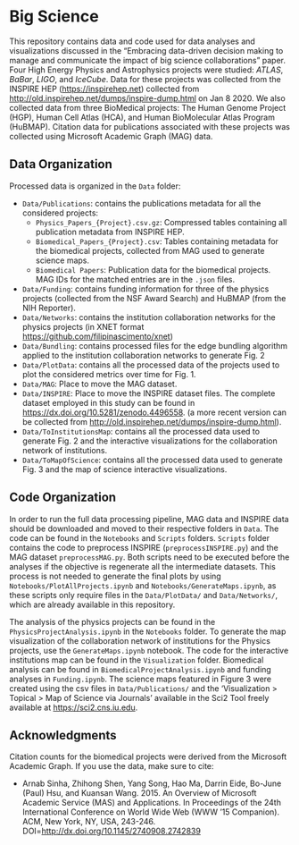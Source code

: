 # Big Science
This repository contains data and code used for data analyses and visualizations discussed in the “Embracing data-driven decision making to manage and communicate the impact of big science collaborations” paper. Four High Energy Physics and Astrophysics projects were studied: *ATLAS*, *BaBar*, *LIGO*, and *IceCube*. Data for these projects was collected from the INSPIRE HEP (https://inspirehep.net) collected from http://old.inspirehep.net/dumps/inspire-dump.html on Jan 8 2020. We also collected data from three BioMedical projects: The Human Genome Project (HGP), Human Cell Atlas (HCA), and Human BioMolecular Atlas Program (HuBMAP). Citation data for publications associated with these projects was collected using Microsoft Academic Graph (MAG) data.

## Data Organization
Processed data is organized in the `Data` folder:
- `Data/Publications`: contains the publications metadata for all the considered projects:
   - `Physics_Papers_{Project}.csv.gz`: Compressed tables containing all publication metadata from INSPIRE HEP.
   - `Biomedical_Papers_{Project}.csv`: Tables containing metadata for the biomedical projects, collected from MAG used to generate science maps.   
   - `Biomedical Papers`: Publication data for the biomedical projects. MAG IDs for the matched entries are in the `.json` files.
- `Data/Funding`: contains funding information for three of the physics projects (collected from the NSF Award Search) and HuBMAP (from the NIH Reporter).
- `Data/Networks`: contains the institution collaboration networks for the physics projects (in XNET format https://github.com/filipinascimento/xnet)
- `Data/Bundling`: contains processed files for the edge bundling algorithm applied to the institution collaboration networks to generate Fig. 2
- `Data/PlotData`: contains all the processed data of the projects used to plot the considered metrics over time for Fig. 1.
- `Data/MAG`: Place to move the MAG dataset.
- `Data/INSPIRE`: Place to move the INSPIRE dataset files. The complete dataset employed in this study can be found in https://dx.doi.org/10.5281/zenodo.4496558. (a more recent version can be collected from http://old.inspirehep.net/dumps/inspire-dump.html).
- `Data/ToInstitutionsMap`: contains all the processed data used to generate Fig. 2 and the interactive visualizations for the collaboration network of institutions.
- `Data/ToMapOfScience`: contains all the processed data used to generate Fig. 3 and the map of science interactive visualizations.


## Code Organization
In order to run the full data processing pipeline, MAG data and INSPIRE data should be downloaded and moved to their respective folders in `Data`. The code can be found in the `Notebooks` and `Scripts` folders. `Scripts` folder contains the code to preprocess INSPIRE (`preprocessINSPIRE.py`) and the MAG dataset `preprocessMAG.py`. Both scripts need to be executed before the analyses if the objective is regenerate all the intermediate datasets. This process is not needed to generate the final plots by using `Notebooks/PlotAllProjects.ipynb` and `Notebooks/GenerateMaps.ipynb`, as these scripts only require files in the `Data/PlotData/` and `Data/Networks/`, which are already available in this repository.

The analysis of the physics projects can be found in the `PhysicsProjectAnalysis.ipynb` in the `Notebooks` folder. To generate the map visualization of the collaboration network of institutions for the Physics projects, use the `GenerateMaps.ipynb` notebook. The code for the interactive institutions map can be found in the `Visualization` folder. Biomedical analysis can be found in `BiomedicalProjectAnalysis.ipynb` and funding analyses in `Funding.ipynb`.
The science maps featured in Figure 3 were created using the csv files in `Data/Publications/` and the ‘Visualization > Topical > Map of Science via Journals’ available in the Sci2 Tool freely available at https://sci2.cns.iu.edu. 




## Acknowledgments 
Citation counts for the biomedical projects were derived from the Microsoft Academic Graph. If you use the data, make sure to cite:

- Arnab Sinha, Zhihong Shen, Yang Song, Hao Ma, Darrin Eide, Bo-June (Paul) Hsu, and Kuansan Wang. 2015. An Overview of Microsoft Academic Service (MAS) and Applications. In Proceedings of the 24th International Conference on World Wide Web (WWW ’15 Companion). ACM, New York, NY, USA, 243-246. DOI=http://dx.doi.org/10.1145/2740908.2742839

